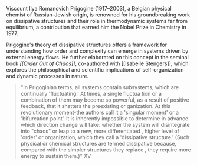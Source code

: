 Viscount Ilya Romanovich Prigogine (1917–2003), a Belgian physical chemist of Russian-Jewish origin, is renowned for his groundbreaking work on dissipative structures and their role in thermodynamic systems far from equilibrium, a contribution that earned him the Nobel Prize in Chemistry in 1977.

Prigogine's theory of dissipative structures offers a framework for understanding how order and complexity can emerge in systems driven by external energy flows. He further elaborated on this concept in the seminal book *[[Order Out of Chaos]]*, co-authored with [[Isabelle Stengers]], which explores the philosophical and scientific implications of self-organization and dynamic processes in nature.

> "In Prigoginian terms, all systems contain subsystems, which are continually 'fluctuating.' At times, a single fluctua­ tion or a combination of them may become so powerful, as a result of positive feedback, that it shatters the preexisting or­ ganization. At this revolutionary moment-the authors call it a 'singular moment' or a 'bifurcation point'-it is inherently impossible to determine in advance which direction change will take: whether the system will disintegrate into "chaos" or leap to a new, more differentiated , higher level of 'order' or organization, which they call a 'dissipative structure.' (Such physical or chemical structures are termed dissipative be­cause, compared with the simpler structures they replace , they require more energy to sustain them.)" XV